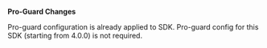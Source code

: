 <b> Pro-Guard Changes </b>

Pro-guard configuration is already applied to SDK. 
Pro-guard config for this SDK (starting from 4.0.0) is not required.

